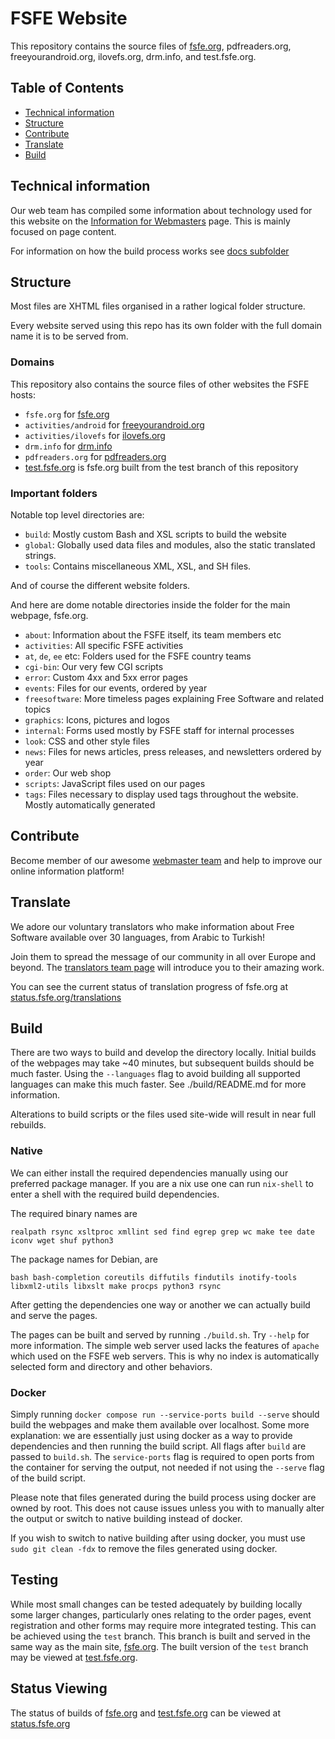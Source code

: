 # FSFE Website


This repository contains the source files of [fsfe.org](https://fsfe.org), pdfreaders.org, freeyourandroid.org, ilovefs.org, drm.info, and test.fsfe.org.

## Table of Contents

* [Technical information](#technical-information)
* [Structure](#structure)
* [Contribute](#contribute)
* [Translate](#translate)
* [Build](#build)

## Technical information

Our web team has compiled some information about technology used for this website on the [Information for Webmasters](https://fsfe.org/contribute/web/) page. This is mainly focused on page content.

For information on how the build process works see [docs subfolder](./docs/overview.md)

## Structure

Most files are XHTML files organised in a rather logical folder structure. 

Every website served using this repo has its own folder with the full domain name it is to be served from.

### Domains

This repository also contains the source files of other websites the FSFE hosts:

* `fsfe.org` for [fsfe.org](http://fsfe.org)
* `activities/android` for [freeyourandroid.org](http://freeyourandroid.org)
* `activities/ilovefs` for [ilovefs.org](http://ilovefs.org)
* `drm.info` for [drm.info](http://drm.info)
* `pdfreaders.org` for [pdfreaders.org](http://pdfreaders.org)
* [test.fsfe.org](https://test.fsfe.org) is fsfe.org built from the test branch of this repository

### Important folders

Notable top level directories are:

* `build`: Mostly custom Bash and XSL scripts to build the website
* `global`: Globally used data files and modules, also the static translated strings.
* `tools`: Contains miscellaneous XML, XSL, and SH files.

And of course the different website folders.

And here are dome notable directories inside the folder for the main webpage, fsfe.org.
* `about`: Information about the FSFE itself, its team members etc
* `activities`: All specific FSFE activities
* `at`, `de`, `ee` etc: Folders used for the FSFE country teams
* `cgi-bin`: Our very few CGI scripts
* `error`: Custom 4xx and 5xx error pages
* `events`: Files for our events, ordered by year
* `freesoftware`: More timeless pages explaining Free Software and related topics
* `graphics`: Icons, pictures and logos
* `internal`: Forms used mostly by FSFE staff for internal processes
* `look`: CSS and other style files
* `news`: Files for news articles, press releases, and newsletters ordered by year
* `order`: Our web shop
* `scripts`: JavaScript files used on our pages
* `tags`: Files necessary to display used tags throughout the website. Mostly automatically generated

## Contribute

Become member of our awesome [webmaster team](https://fsfe.org/contribute/web/) and help to improve our online information platform! 

## Translate

We adore our voluntary translators who make information about Free Software available over 30 languages, from Arabic to Turkish!

Join them to spread the message of our community in all over Europe and beyond. The [translators team page](https://fsfe.org/contribute/translators/) will introduce you to their amazing work.

You can see the current status of translation progress of fsfe.org at [status.fsfe.org/translations](https://status.fsfe.org/translations)

## Build

There are two ways to build and develop the directory locally. Initial builds of the webpages may take ~40 minutes, but subsequent builds should be much faster. Using the `--languages` flag to avoid building all supported languages can make this much faster. See ./build/README.md for more information.

Alterations to build scripts or the files used site-wide will result in near full rebuilds.

### Native
We can either install the required dependencies manually using our preferred package manager. If you are a nix use one can run `nix-shell` to enter a shell with the required build dependencies.

The required binary names are 
```
realpath rsync xsltproc xmllint sed find egrep grep wc make tee date iconv wget shuf python3
```
The package names for Debian, are 
```
bash bash-completion coreutils diffutils findutils inotify-tools libxml2-utils libxslt make procps python3 rsync
```

After getting the dependencies one way or another we can actually build and serve the pages.

The pages can be built and served by running `./build.sh`. Try `--help` for more information. The simple web server used lacks the features of `apache` which used on the FSFE web servers. This is why no index is automatically selected form and directory and other behaviors.

### Docker
Simply running `docker compose run --service-ports build --serve` should build the webpages and make them available over localhost.
Some more explanation: we are essentially just using docker as a way to provide dependencies and then running the build script. All flags after `build` are passed to `build.sh`. The `service-ports` flag is required to open ports from the container for serving the output, not needed if not using the `--serve` flag of the build script.

Please note that files generated during the build process using docker are owned by root. This does not cause issues unless you with to manually alter the output or switch to native building instead of docker.

If you wish to switch to native building after using docker, you must use `sudo git clean -fdx` to remove the files generated using docker.

## Testing
While most small changes can be tested adequately by building locally some larger changes, particularly ones relating to the order pages, event registration and other forms may require more integrated testing. This can be achieved using the `test` branch. This branch is built and served in the same way as the main site, [fsfe.org](https://fsfe.org). The built version of the `test` branch may be viewed at [test.fsfe.org](https://test.fsfe.org).

## Status Viewing
The status of builds of [fsfe.org](https://fsfe.org) and [test.fsfe.org](https://test.fsfe.org) can be viewed at [status.fsfe.org](https://status.fsfe.org)
